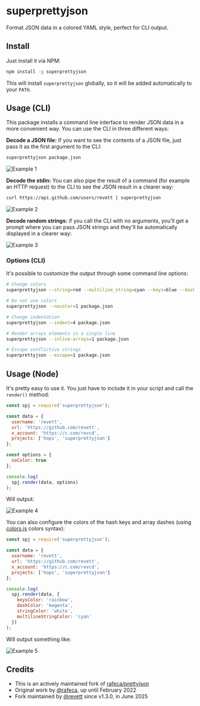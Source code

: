 # superprettyjson

Format JSON data in a colored YAML style, perfect for CLI output.

## Install

Just install it via NPM:

```bash
npm install -g superprettyjson
```

This will install `superprettyjson` globally, so it will be added automatically to your `PATH`.

## Usage (CLI)

This package installs a command line interface to render JSON data in a more convenient way. You can
use the CLI in three different ways:

**Decode a JSON file:** If you want to see the contents of a JSON file, just pass it as the first
argument to the CLI:

```bash
superprettyjson package.json
```

![Example 1](https://raw.github.com/rafeca/prettyjson/master/images/example3.png)

**Decode the stdin:** You can also pipe the result of a command (for example an HTTP request) to the
CLI to see the JSON result in a clearer way:

```bash
curl https://api.github.com/users/revett | superprettyjson
```

![Example 2](https://raw.github.com/rafeca/prettyjson/master/images/example4.png)

**Decode random strings:** if you call the CLI with no arguments, you'll get a prompt where you can
pass JSON strings and they'll be automatically displayed in a clearer way:

![Example 3](https://raw.github.com/rafeca/prettyjson/master/images/example5.png)

### Options (CLI)

It's possible to customize the output through some command line options:

```bash
# Change colors
superprettyjson --string=red --multiline_string=cyan --keys=blue --dash=yellow --number=green package.json

# Do not use colors
superprettyjson --nocolor=1 package.json

# Change indentation
superprettyjson --indent=4 package.json

# Render arrays elements in a single line
superprettyjson --inline-arrays=1 package.json

# Escape conflictive strings
superprettyjson --escape=1 package.json
```

## Usage (Node)

It's pretty easy to use it. You just have to include it in your script and call the `render()`
method:

```js
const spj = require('superprettyjson');

const data = {
  username: 'revett',
  url: 'https://github.com/revett',
  x_account: 'https://c.com/revcd',
  projects: ['hops', 'superprettyjson']
};

const options = {
  noColor: true
};

console.log(
  spj.render(data, options)
);
```

Will output:

![Example 4](https://raw.github.com/rafeca/prettyjson/master/images/example1.png)

You can also configure the colors of the hash keys and array dashes (using
[colors.js](https://github.com/Marak/colors.js) colors syntax):

```javascript
const spj = require('superprettyjson');

const data = {
  username: 'revett',
  url: 'https://github.com/revett',
  x_account: 'https://c.com/revcd',
  projects: ['hops', 'superprettyjson']
};

console.log(
  spj.render(data, {
    keysColor: 'rainbow',
    dashColor: 'magenta',
    stringColor: 'white',
    multilineStringColor: 'cyan'
  })
);
```

Will output something like:

![Example 5](https://raw.github.com/rafeca/prettyjson/master/images/example2.png)

## Credits

- This is an actively maintained fork of [rafeca/prettyjson](https://github.com/rafeca/prettyjson)
- Original work by [@rafeca](https://github.com/rafeca), up until February 2022
- Fork maintained by [@revett](https://github.com/revett) since v1.3.0, in June 2025
